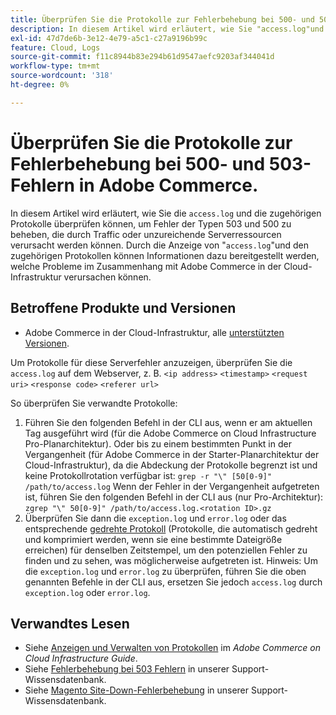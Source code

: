 ```yaml
---
title: Überprüfen Sie die Protokolle zur Fehlerbehebung bei 500- und 503-Fehlern in Adobe Commerce.
description: In diesem Artikel wird erläutert, wie Sie "access.log"und die zugehörigen Protokolle überprüfen können, um Fehler der Typen 503 und 500 zu beheben, die durch Datenverkehr oder unzureichende Serverressourcen verursacht werden können. Die Anzeige von "access.log"und zugehörigen Protokollen kann Informationen darüber liefern, welche Probleme im Zusammenhang mit Adobe Commerce in der Cloud-Infrastruktur auftreten können.
exl-id: 47d7de6b-3e12-4e79-a5c1-c27a9196b99c
feature: Cloud, Logs
source-git-commit: f11c8944b83e294b61d9547aefc9203af344041d
workflow-type: tm+mt
source-wordcount: '318'
ht-degree: 0%

---
```


# Überprüfen Sie die Protokolle zur Fehlerbehebung bei 500- und 503-Fehlern in Adobe Commerce.

In diesem Artikel wird erläutert, wie Sie die `access.log` und die zugehörigen Protokolle überprüfen können, um Fehler der Typen 503 und 500 zu beheben, die durch Traffic oder unzureichende Serverressourcen verursacht werden können. Durch die Anzeige von &quot;`access.log`&quot;und den zugehörigen Protokollen können Informationen dazu bereitgestellt werden, welche Probleme im Zusammenhang mit Adobe Commerce in der Cloud-Infrastruktur verursachen können.

<!--
Bob - not in TOC
-->

## Betroffene Produkte und Versionen

* Adobe Commerce in der Cloud-Infrastruktur, alle [unterstützten Versionen](https://experienceleague.adobe.com/docs/commerce-operations/release/planning/lifecycle-policy.html).

Um Protokolle für diese Serverfehler anzuzeigen, überprüfen Sie die `access.log` auf dem Webserver, z. B. `<ip address>` `<timestamp>` `<request uri>` `<response code>` `<referer url>`

So überprüfen Sie verwandte Protokolle:

1. Führen Sie den folgenden Befehl in der CLI aus, wenn er am aktuellen Tag ausgeführt wird (für die Adobe Commerce on Cloud Infrastructure Pro-Planarchitektur). Oder bis zu einem bestimmten Punkt in der Vergangenheit (für Adobe Commerce in der Starter-Planarchitektur der Cloud-Infrastruktur), da die Abdeckung der Protokolle begrenzt ist und keine Protokollrotation verfügbar ist: `grep -r "\" [50[0-9]" /path/to/access.log` Wenn der Fehler in der Vergangenheit aufgetreten ist, führen Sie den folgenden Befehl in der CLI aus (nur Pro-Architektur): `zgrep "\" 50[0-9]" /path/to/access.log.<rotation ID>.gz`
1. Überprüfen Sie dann die `exception.log` und `error.log` oder das entsprechende [gedrehte Protokoll](https://experienceleague.adobe.com/docs/commerce-operations/installation-guide/next-steps/configuration.html#log-rotation) (Protokolle, die automatisch gedreht und komprimiert werden, wenn sie eine bestimmte Dateigröße erreichen) für denselben Zeitstempel, um den potenziellen Fehler zu finden und zu sehen, was möglicherweise aufgetreten ist. Hinweis: Um die `exception.log` und `error.log` zu überprüfen, führen Sie die oben genannten Befehle in der CLI aus, ersetzen Sie jedoch `access.log` durch `exception.log` oder `error.log`.

## Verwandtes Lesen

* Siehe [Anzeigen und Verwalten von Protokollen](https://experienceleague.adobe.com/docs/commerce-cloud-service/user-guide/develop/test/log-locations.html) im *Adobe Commerce on Cloud Infrastructure Guide*.
* Siehe [Fehlerbehebung bei 503 Fehlern](/help/troubleshooting/miscellaneous/troubleshooting-503-errors.md) in unserer Support-Wissensdatenbank.
* Siehe [Magento Site-Down-Fehlerbehebung](/help/troubleshooting/site-down-or-unresponsive/magento-site-down-troubleshooter.md) in unserer Support-Wissensdatenbank.
